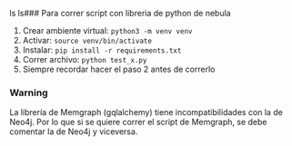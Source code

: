 ls
ls### Para correr script con libreria de python de nebula

1. Crear ambiente virtual: `python3 -m venv venv`
2. Activar: `source venv/bin/activate`
3. Instalar: `pip install -r requirements.txt`
4. Correr archivo: `python test_x.py`
5. Siempre recordar hacer el paso 2 antes de correrlo

### Warning
La librería de Memgraph (gqlalchemy) tiene incompatibilidades con la de Neo4j. Por lo que si se quiere correr el script de Memgraph, se debe comentar la de Neo4j y viceversa.
